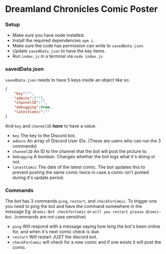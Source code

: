 # Dreamland Chronicles Comic Poster

### Setup
 * Make sure you have node installed.
 * Install the required dependencies `npm i`.
 * Make sure the code has permission can write to `savedData.json`.
 * Update `savedData.json` to have the key items.
 * Run `index.js` in a terminal via `node index.js`

### savedData.json
`savedData.json` needs to have 5 keys inside an object like so:
```json
{
    "key":"",
    "admins":[""],
    "channelID":"",
    "debugging":true,
    "latestComic":""
}
```
And `key` and `channelID` ***have*** to have a value.
 - `key` The key to the Discord bot.
 - `admins` An array of  Discord User IDs. (These are users who can run the 3 commands)
 - `channelID` An ID to the channel that the bot will post the picture to.
 - `debugging` A boolean. Changes whether the bot logs what it's doing or not.
 - `latestComic` The date of the latest comic. The bot updates this to prevent posting the same comic twice in case a comic isn't posted during it's update period.
 
 ### Commands
 The bot has 3 commands `ping`, `restart`, and `checkForComic`. To trigger one you need to ping the bot and have the command somewhere in the message  Eg: `@Comic-Bot checkforComic` or `will you restart please @Comic-Bot`. (commands are not case sensitive)
 - `ping` Will respond with a message saying how long the bot's been online for, and when it's next comic check is due.
 - `restart` Will restart JUST the discord bot.
 - `checkForComic` will check for a new comic and if one exists it will post the comic.
